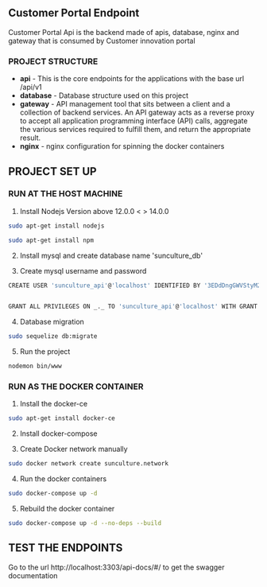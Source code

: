 <h2 align="start">Customer Portal Endpoint</h2>

<p align="start">Customer Portal Api is the backend made of apis, database, nginx and gateway that is consumed by Customer innovation portal</p>

### PROJECT STRUCTURE

- <b>api</b> - This is the core endpoints for the applications with the base url /api/v1
- <b>database</b> - Database structure used on this project
- <b>gateway</b> - API management tool that sits between a client and a collection of backend services. An API gateway acts as a reverse proxy to accept all application programming interface (API) calls, aggregate the various services required to fulfill them, and return the appropriate result.
- <b>nginx</b> - nginx configuration for spinning the docker containers

## PROJECT SET UP

### RUN AT THE HOST MACHINE

1. Install Nodejs Version above 12.0.0 < > 14.0.0

```bash
sudo apt-get install nodejs
```

```bash
sudo apt-get install npm
```

2. Install mysql and create database name 'sunculture_db'

3. Create mysql username and password

```bash
CREATE USER 'sunculture_api'@'localhost' IDENTIFIED BY '3EDdDngGWVStyM2fnakDDsgj6ctQ3t=';


GRANT ALL PRIVILEGES ON _._ TO 'sunculture_api'@'localhost' WITH GRANT OPTION;

```

4. Database migration

```bash
sudo sequelize db:migrate
```

5. Run the project

```bash
nodemon bin/www
```

### RUN AS THE DOCKER CONTAINER

1. Install the docker-ce

```bash
sudo apt-get install docker-ce
```

2. Install docker-compose

3. Create Docker network manually

```bash
sudo docker network create sunculture.network
```

4. Run the docker containers

```bash
sudo docker-compose up -d
```

5. Rebuild the docker container

```bash
sudo docker-compose up -d --no-deps --build
```

## TEST THE ENDPOINTS

Go to the url http://localhost:3303/api-docs/#/ to get the swagger documentation
